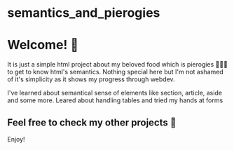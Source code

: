 # semantics_and_pierogies

<h1>Welcome! 👋</h1>
<p>It is just a simple html project about my beloved food which is pierogies 🥟🥟🥟 to get to know html's semantics. Nothing special here but I'm not ashamed of it's simplicity as it shows my progress through webdev.</p>
<p>I've learned about semantical sense of elements like section, article, aside and some more. Leared about handling tables and tried my hands at forms<p>
<h2>Feel free to check my other projects 📜</h2>
<p>Enjoy!</p>

